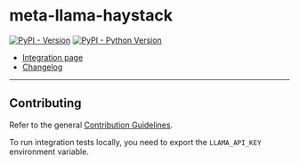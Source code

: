 # meta-llama-haystack

[![PyPI - Version](https://img.shields.io/pypi/v/meta-llama-haystack.svg)](https://pypi.org/project/meta-llama-haystack)
[![PyPI - Python Version](https://img.shields.io/pypi/pyversions/meta-llama-haystack.svg)](https://pypi.org/project/meta-llama-haystack)

- [Integration page](https://haystack.deepset.ai/integrations/meta_llama)
- [Changelog](https://github.com/deepset-ai/haystack-core-integrations/blob/main/integrations/meta_llama/CHANGELOG.md)

---

## Contributing

Refer to the general [Contribution Guidelines](https://github.com/deepset-ai/haystack-core-integrations/blob/main/CONTRIBUTING.md).

To run integration tests locally, you need to export the `LLAMA_API_KEY` environment variable.
